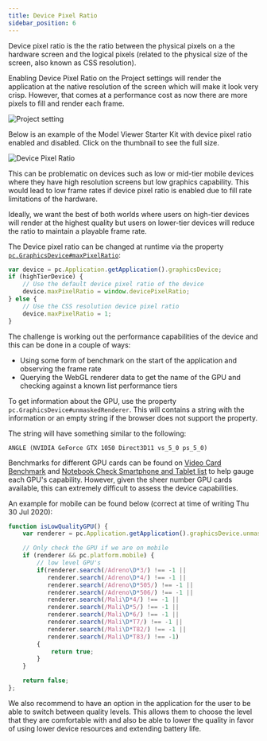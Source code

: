 ```yaml
---
title: Device Pixel Ratio
sidebar_position: 6
---
```


Device pixel ratio is the the ratio between the physical pixels on a the hardware screen and the logical pixels (related to the physical size of the screen, also known as CSS resolution).

Enabling Device Pixel Ratio on the Project settings will render the application at the native resolution of the screen which will make it look very crisp. However, that comes at a performance cost as now there are more pixels to fill and render each frame.

![Project setting][3]

Below is an example of the Model Viewer Starter Kit with device pixel ratio enabled and disabled. Click on the thumbnail to see the full size.

![Device Pixel Ratio][1]

This can be problematic on devices such as low or mid-tier mobile devices where they have high resolution screens but low graphics capability. This would lead to low frame rates if device pixel ratio is enabled due to fill rate limitations of the hardware.

Ideally, we want the best of both worlds where users on high-tier devices will render at the highest quality but users on lower-tier devices will reduce the ratio to maintain a playable frame rate.

The Device pixel ratio can be changed at runtime via the property [`pc.GraphicsDevice#maxPixelRatio`][4]:

```javascript
var device = pc.Application.getApplication().graphicsDevice;
if (highTierDevice) {
    // Use the default device pixel ratio of the device
    device.maxPixelRatio = window.devicePixelRatio;
} else {
    // Use the CSS resolution device pixel ratio
    device.maxPixelRatio = 1;
}
```

The challenge is working out the performance capabilities of the device and this can be done in a couple of ways:
* Using some form of benchmark on the start of the application and observing the frame rate
* Querying the WebGL renderer data to get the name of the GPU and checking against a known list performance tiers

To get information about the GPU, use the property `pc.GraphicsDevice#unmaskedRenderer`. This will contains a string with the information or an empty string if the browser does not support the property.

The string will have something similar to the following:

```
ANGLE (NVIDIA GeForce GTX 1050 Direct3D11 vs_5_0 ps_5_0)
```

Benchmarks for different GPU cards can be found on [Video Card Benchmark][5] and [Notebook Check Smartphone and Tablet list][6] to help gauge each GPU's capability. However, given the sheer number GPU cards available, this can extremely difficult to assess the device capabilities.

An example for mobile can be found below (correct at time of writing Thu 30 Jul 2020):

```javascript
function isLowQualityGPU() {
    var renderer = pc.Application.getApplication().graphicsDevice.unmaskedRenderer;

    // Only check the GPU if we are on mobile
    if (renderer && pc.platform.mobile) {
        // low level GPU's
        if(renderer.search(/Adreno\D*3/) !== -1 ||
           renderer.search(/Adreno\D*4/) !== -1 ||
           renderer.search(/Adreno\D*505/) !== -1 ||
           renderer.search(/Adreno\D*506/) !== -1 ||
           renderer.search(/Mali\D*4/) !== -1 ||
           renderer.search(/Mali\D*5/) !== -1 ||
           renderer.search(/Mali\D*6/) !== -1 ||
           renderer.search(/Mali\D*T7/) !== -1 ||
           renderer.search(/Mali\D*T82/) !== -1 ||
           renderer.search(/Mali\D*T83/) !== -1)
        {
            return true;
        }
    }

    return false;
};
```

We also recommend to have an option in the application for the user to be able to switch between quality levels. This allows them to choose the level that they are comfortable with and also be able to lower the quality in favor of using lower device resources and extending battery life.

[1]: /images/user-manual/optimization/device-pixel-ratio/device-pixel-ratio-closeup.jpg
[2]: /images/user-manual/optimization/device-pixel-ratio/device-pixel-ratio.jpg
[3]: /images/user-manual/optimization/device-pixel-ratio/device-pixel-ratio-setting.png
[4]: https://api.playcanvas.com/classes/Engine.GraphicsDevice.html#maxPixelRatio
[5]: https://www.videocardbenchmark.net/GPU_mega_page.html
[6]: https://www.notebookcheck.net/Smartphone-Graphics-Cards-Benchmark-List.149363.0.html
